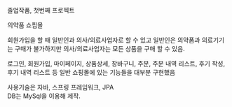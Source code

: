 졸업작품, 첫번째 프로젝트

의약품 쇼핌몰

회원가입을 할 때 일반인과 의사/의료사업자로 할 수 있고 일반인은 의약품과 의료기기는 구매가 불가하지만
의사/의료사업자는 모든 상품을 구매 할 수 있음.

로그인, 회원가입, 마이페이지, 상품상세, 장바구니, 주문, 주문 내역 리스트, 후기 작성, 후기 내역 리스트 등 일반 쇼핑몰에
있는 기능들을 대부분 구현했음

사용기술은 자바, 스프링 프레임워크, JPA  
DB는 MySql을 이용해 제작.
